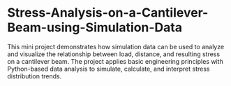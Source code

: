 # Stress-Analysis-on-a-Cantilever-Beam-using-Simulation-Data
This mini project demonstrates how simulation data can be used to analyze and visualize the relationship between load, distance, and resulting stress on a cantilever beam. The project applies basic engineering principles with Python-based data analysis to simulate, calculate, and interpret stress distribution trends.
